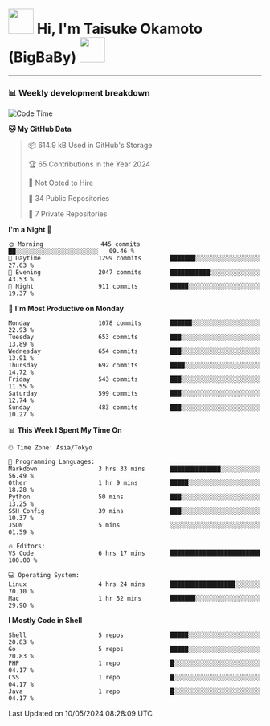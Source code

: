 <!-- Title -->
<h1>
    <img src="https://media.tenor.com/TlyRveJkgo4AAAAi/cloud-cloud-strife.gif" width="50"/> 
    Hi, I'm Taisuke Okamoto (BigBaBy) 
    <img src="https://media.tenor.com/TlyRveJkgo4AAAAi/cloud-cloud-strife.gif" width="50"/>
</h1>

---

<h3> 📊 Weekly development breakdown </h3>
<!-- waka-readme-stats -->

<!--START_SECTION:waka-->
![Code Time](http://img.shields.io/badge/Code%20Time-1%2C753%20hrs%2053%20mins-blue)

**🐱 My GitHub Data** 

> 📦 614.9 kB Used in GitHub's Storage 
 > 
> 🏆 65 Contributions in the Year 2024
 > 
> 🚫 Not Opted to Hire
 > 
> 📜 34 Public Repositories 
 > 
> 🔑 7 Private Repositories 
 > 
**I'm a Night 🦉** 

```text
🌞 Morning                445 commits         ██░░░░░░░░░░░░░░░░░░░░░░░   09.46 % 
🌆 Daytime                1299 commits        ███████░░░░░░░░░░░░░░░░░░   27.63 % 
🌃 Evening                2047 commits        ███████████░░░░░░░░░░░░░░   43.53 % 
🌙 Night                  911 commits         █████░░░░░░░░░░░░░░░░░░░░   19.37 % 
```
📅 **I'm Most Productive on Monday** 

```text
Monday                   1078 commits        ██████░░░░░░░░░░░░░░░░░░░   22.93 % 
Tuesday                  653 commits         ███░░░░░░░░░░░░░░░░░░░░░░   13.89 % 
Wednesday                654 commits         ███░░░░░░░░░░░░░░░░░░░░░░   13.91 % 
Thursday                 692 commits         ████░░░░░░░░░░░░░░░░░░░░░   14.72 % 
Friday                   543 commits         ███░░░░░░░░░░░░░░░░░░░░░░   11.55 % 
Saturday                 599 commits         ███░░░░░░░░░░░░░░░░░░░░░░   12.74 % 
Sunday                   483 commits         ███░░░░░░░░░░░░░░░░░░░░░░   10.27 % 
```


📊 **This Week I Spent My Time On** 

```text
🕑︎ Time Zone: Asia/Tokyo

💬 Programming Languages: 
Markdown                 3 hrs 33 mins       ██████████████░░░░░░░░░░░   56.49 % 
Other                    1 hr 9 mins         █████░░░░░░░░░░░░░░░░░░░░   18.28 % 
Python                   50 mins             ███░░░░░░░░░░░░░░░░░░░░░░   13.25 % 
SSH Config               39 mins             ███░░░░░░░░░░░░░░░░░░░░░░   10.37 % 
JSON                     5 mins              ░░░░░░░░░░░░░░░░░░░░░░░░░   01.59 % 

🔥 Editors: 
VS Code                  6 hrs 17 mins       █████████████████████████   100.00 % 

💻 Operating System: 
Linux                    4 hrs 24 mins       ██████████████████░░░░░░░   70.10 % 
Mac                      1 hr 52 mins        ███████░░░░░░░░░░░░░░░░░░   29.90 % 
```

**I Mostly Code in Shell** 

```text
Shell                    5 repos             █████░░░░░░░░░░░░░░░░░░░░   20.83 % 
Go                       5 repos             █████░░░░░░░░░░░░░░░░░░░░   20.83 % 
PHP                      1 repo              █░░░░░░░░░░░░░░░░░░░░░░░░   04.17 % 
CSS                      1 repo              █░░░░░░░░░░░░░░░░░░░░░░░░   04.17 % 
Java                     1 repo              █░░░░░░░░░░░░░░░░░░░░░░░░   04.17 % 
```




 Last Updated on 10/05/2024 08:28:09 UTC
<!--END_SECTION:waka-->

